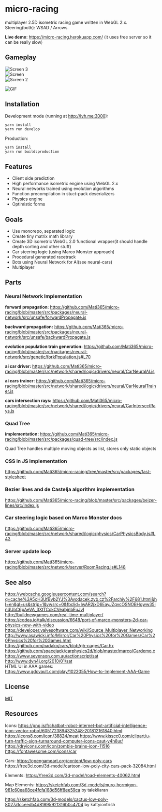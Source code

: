 # micro-racing
multiplayer 2.5D isometric racing game written in WebGL 2.x. Steering(both): WSAD / Arrows.

**Live demo:**
https://micro-racing.herokuapp.com/
(it uses free server so it can be really slow)

## Gameplay
![Screen 3](/doc/screens/screen-3.png) <br />
![Screen](/doc/screens/screen.png) <br />
![Screen 2](/doc/screens/screen-2.png) <br />

![GIF](/doc/screens/gameplay.gif)

## Installation
Development mode (running at http://lvh.me:3000):
```bash
yarn install
yarn run develop
```
Production:
```
yarn install
yarn run build:production
```

## Features
- Client side prediction
- High performance isometric engine using WebGL 2.x
- Neural networks trained using evolution algorithms
- Function precompilation in stuct-pack deserializers
- Physics engine
- Optimistic forms

## Goals
- Use monorepo, separated logic
- Create tiny matrix math library
- Create 3D isometric WebGL 2.0 functional wrapper(it should handle depth sorting and other stuff)
- Car steering logic (using Marco Monster approach)
- Procedural generated racetrack
- Bots using Neural Network for AI(see neural-cars)
- Multiplayer

## Parts
### Neural Network Implementation

**forward propagation:**
https://github.com/Mati365/micro-racing/blob/master/src/packages/neural-network/src/unsafe/forwardPropagate.js

**backward propagation:**
https://github.com/Mati365/micro-racing/blob/master/src/packages/neural-network/src/unsafe/backwardPropagate.js

**evolution population train generation:**
https://github.com/Mati365/micro-racing/blob/master/src/packages/neural-network/src/genetic/forkPopulation.js#L70

**ai car driver:**
https://github.com/Mati365/micro-racing/blob/master/src/network/shared/logic/drivers/neural/CarNeuralAI.js

**ai cars trainer:**
https://github.com/Mati365/micro-racing/blob/master/src/network/shared/logic/drivers/neural/CarNeuralTrainer.js

**cars intersection rays:**
https://github.com/Mati365/micro-racing/blob/master/src/network/shared/logic/drivers/neural/CarIntersectRays.js


### Quad Tree
**implementation:**
https://github.com/Mati365/micro-racing/blob/master/src/packages/quad-tree/src/index.js

Quad Tree handles multiple moving objects as list, stores only static objects

### CSS in JS implementation
https://github.com/Mati365/micro-racing/tree/master/src/packages/fast-stylesheet

### Bezier lines and de Castelja algorithm implementation
https://github.com/Mati365/micro-racing/blob/master/src/packages/beizer-lines/src/index.js

### Car steering logic based on Marco Monster docs
https://github.com/Mati365/micro-racing/blob/master/src/network/shared/logic/physics/CarPhysicsBody.js#L43

### Server update loop
https://github.com/Mati365/micro-racing/blob/master/src/network/server/RoomRacing.js#L148

## See also
https://webcache.googleusercontent.com/search?q=cache%3A5cH3UfBvb2YJ%3Avodacek.zvb.cz%2Farchiv%2F681.html&hl=en&gl=us&strip=1&vwsrc=0&fbclid=IwAR2jxD6EayJZqvcOSNOBHgww35indUbC6pAeVA_3XtTCckCVeabjnbEuJvI <br />
http://buildnewgames.com/real-time-multiplayer/<br/>
https://codea.io/talk/discussion/6648/port-of-marco-monsters-2d-car-physics-now-with-video <br/>
https://developer.valvesoftware.com/wiki/Source_Multiplayer_Networking <br/>
http://www.asawicki.info/Mirror/Car%20Physics%20for%20Games/Car%20Physics%20for%20Games.html <br/>
https://github.com/nadako/cars/blob/gh-pages/Car.hx <br/>
https://github.com/spacejack/carphysics2d/blob/master/marco/Cardemo.c<br/>
https://www.sevenson.com.au/actionscript/sat<br/>
http://www.dyn4j.org/2010/01/sat<br/>
HTML UI in AAA games:<br/>
https://www.gdcvault.com/play/1022055/How-to-Implement-AAA-Game

## License
[MIT](https://github.com/Mati365/kart-racing/blob/master/LICENSE.md)

## Resources
Icons:
https://png.is/f/chatbot-robot-internet-bot-artificial-intelligence-icon-vector-robot/6051723894325248-201812161840.html
https://icons8.com/icon/38824/meat
https://www.kisscc0.com/clipart/u-turn-traffic-sign-turnaround-computer-icons-caut-y4h8ur/
https://dryicons.com/icon/zombie-brains-icon-11516
https://fontawesome.com/icons/car

Cars:
https://opengameart.org/content/low-poly-cars
https://free3d.com/3d-model/cartoon-low-poly-city-cars-pack-32084.html

Elements:
https://free3d.com/3d-model/road-elements-40062.html

Map Elements:
https://sketchfab.com/3d-models/muro-hormigon-981c60ea68ce4fcfa168d56ff8ee59ca by talekliaran

https://sketchfab.com/3d-models/cactus-low-poly-8027a1cceedb4d8189592f316b0c4704 by kaltyiontrish
